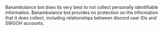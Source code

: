 Banambulance bot does its very best to not collect personally identifiable information.  Banambulance bot provides no protection on the information that it does collect, including relationships between discord user IDs and SWGOH accounts.
